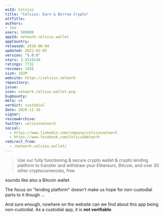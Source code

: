 ```yaml
---
wsId: Celsius
title: "Celsius: Earn & Borrow Crypto"
altTitle: 
authors:
- leo
users: 500000
appId: network.celsius.wallet
appCountry: 
released: 2018-06-04
updated: 2022-02-05
version: "5.0.0"
stars: 3.9319148
ratings: 7732
reviews: 1426
size: 102M
website: https://celsius.network
repository: 
issue: 
icon: network.celsius.wallet.png
bugbounty: 
meta: ok
verdict: custodial
date: 2020-11-16
signer: 
reviewArchive:
twitter: celsiusnetwork
social:
  - https://www.linkedin.com/company/celsiusnetwork
  - https://www.facebook.com/CelsiusNetwork
redirect_from:
  - /network.celsius.wallet/
---
```


> Use our fully functioning & secure crypto wallet & crypto lending platform to
  transfer and withdraw your Ethereum, Bitcoin, and over 30 other
  cryptocurrencies, free.

sounds like also a Bitcoin wallet.

The focus on "lending platform" doesn't make us hope for non-custodial parts to
it though ...

And sure enough, nowhere on the website can we find about this app being
non-custodial. As a custodial app, it is **not verifiable**.
